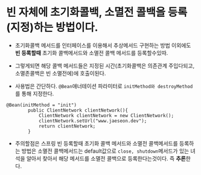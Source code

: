 # 빈 자체에 초기화콜백, 소멸전 콜백을 등록(지정)하는 방법이다.

- 초기화콜백 메서드를 인터페이스를 이용해서 추상메서드 구현하는 방법 이외에도 **빈 등록할때** 초기화 콜백메서드와 소멸전 콜백 메서드를 등록할수있따.
- 그렇게되면 해당 콜백 메서드들은 지정된 시간(초기화콜백은 의존관계 주입다되고, 소멸존콜백은 빈 소멸전에)에 호출이된다.

- 사용법은 간단하다. `@Bean`애너테이션 파라미터로 `initMethod와 destroyMethod`를 통해 지정한다.

```
@Bean(initMethod = "init")
        public ClientNetwork clientNetwork(){
            ClientNetwork clientNetwork = new ClientNetwork();
            clientNetwork.setUrl("www.jaeseon.dev");
            return clientNetwork;
        }
```

- 주의할점은 스프링 빈 등록할때 초기화 콜백 메서드와 소멸전 콜백메서드를 등록하는 방법은 소멸전 콜백메서드는 default값으로 `close, shutdown`메서드가 있는 녀석을 알아서 찾아서 해당 메서드를 소멸전 콜백으로 등록한다는것이다. 즉 **추론**한다.
